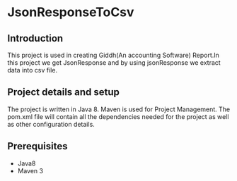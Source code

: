 # JsonResponseToCsv
<h2>Introduction</h2>
This project is used in creating Giddh(An accounting Software) Report.In this project we get JsonResponse and by using jsonResponse we extract data into csv file.

<h2>Project details and setup</h2>
The project is written in Java 8.
Maven is used for Project Management. The pom.xml file will contain all the dependencies needed for the project as well as other configuration details.

<h2>Prerequisites</h2>
<ul>
<li>Java8</li>
<li>Maven 3</li>
</ul>

<h2></h2>
